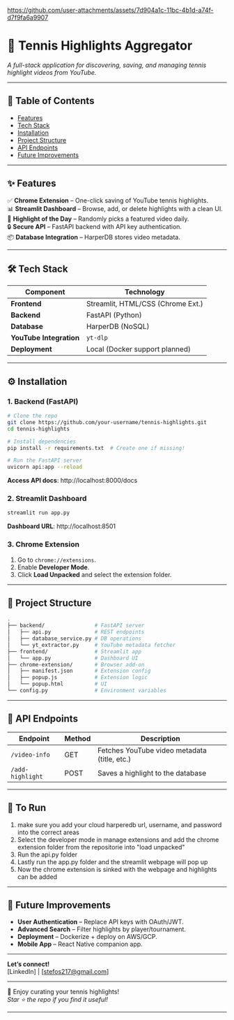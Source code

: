 https://github.com/user-attachments/assets/7d904a1c-11bc-4b1d-a74f-d7f9fa6a9907


# 🎾 Tennis Highlights Aggregator

*A full-stack application for discovering, saving, and managing tennis highlight videos from YouTube.*

---

## 📌 Table of Contents
- [Features](#-features)
- [Tech Stack](#-tech-stack)
- [Installation](#-installation)
- [Project Structure](#-project-structure)
- [API Endpoints](#-api-endpoints)
- [Future Improvements](#-future-improvements)

---

## ✨ Features
✅ **Chrome Extension** – One-click saving of YouTube tennis highlights.  
📊 **Streamlit Dashboard** – Browse, add, or delete highlights with a clean UI.  
🎥 **Highlight of the Day** – Randomly picks a featured video daily.  
🔒 **Secure API** – FastAPI backend with API key authentication.  
📦 **Database Integration** – HarperDB stores video metadata.

---

## 🛠 Tech Stack
| Component           | Technology                        |
|---------------------|-----------------------------------|
| **Frontend**        | Streamlit, HTML/CSS (Chrome Ext.) |
| **Backend**         | FastAPI (Python)                  |
| **Database**        | HarperDB (NoSQL)                  |
| **YouTube Integration** | `yt-dlp`                     |
| **Deployment**      | Local (Docker support planned)    |

---

## ⚙️ Installation

### 1. Backend (FastAPI)
```bash
# Clone the repo
git clone https://github.com/your-username/tennis-highlights.git
cd tennis-highlights

# Install dependencies
pip install -r requirements.txt  # Create one if missing!

# Run the FastAPI server
uvicorn api:app --reload
```
**Access API docs**: http://localhost:8000/docs

### 2. Streamlit Dashboard
```bash
streamlit run app.py
```
**Dashboard URL**: http://localhost:8501

### 3. Chrome Extension
1. Go to `chrome://extensions`.
2. Enable **Developer Mode**.
3. Click **Load Unpacked** and select the extension folder.

---

## 📂 Project Structure
```bash
.
├── backend/                # FastAPI server
│   ├── api.py              # REST endpoints
│   ├── database_service.py # DB operations
│   └── yt_extractor.py     # YouTube metadata fetcher
├── frontend/               # Streamlit app
│   └── app.py              # Dashboard UI
├── chrome-extension/       # Browser add-on
│   ├── manifest.json       # Extension config
│   ├── popup.js            # Extension logic
│   └── popup.html          # UI
└── config.py               # Environment variables
```

---

## 🔌 API Endpoints
| Endpoint         | Method | Description                                   |
|------------------|--------|-----------------------------------------------|
| `/video-info`    | GET    | Fetches YouTube video metadata (title, etc.)  |
| `/add-highlight` | POST   | Saves a highlight to the database             |

---

## 🚦 To Run
1. make sure you add your cloud harperedb url, username, and password into the correct areas
2. Select the developer mode in manage extensions and add the chrome extension folder from the repositorie into "load unpacked" 
3. Run the api.py folder
4. Lastly run the app.py folder and the streamlit webpage will pop up
5. Now the chrome extension is sinked with the webpage and highlights can be added

---

## 🚀 Future Improvements
- **User Authentication** – Replace API keys with OAuth/JWT.
- **Advanced Search** – Filter highlights by player/tournament.
- **Deployment** – Dockerize + deploy on AWS/GCP.
- **Mobile App** – React Native companion app.

---

**Let’s connect!**  
[LinkedIn] | [stefos217@gmail.com]

---

🎉 Enjoy curating your tennis highlights!  
*Star ⭐ the repo if you find it useful!*

---
